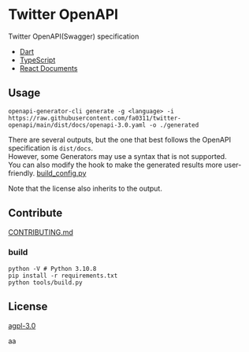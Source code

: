 # Twitter OpenAPI

Twitter OpenAPI(Swagger) specification

- [Dart](https://github.com/fa0311/twitter_openapi_dart)
- [TypeScript](https://github.com/fa0311/twitter-openapi-typescript)
- [React Documents](https://github.com/fa0311/twitter-openapi-docs)

## Usage

```shell
openapi-generator-cli generate -g <language> -i https://raw.githubusercontent.com/fa0311/twitter-openapi/main/dist/docs/openapi-3.0.yaml -o ./generated
```

There are several outputs, but the one that best follows the OpenAPI specification is `dist/docs`.  
However, some Generators may use a syntax that is not supported.  
You can also modify the hook to make the generated results more user-friendly. [build_config.py](./tools/build_config.py)  

Note that the license also inherits to the output.

## Contribute

[CONTRIBUTING.md](./CONTRIBUTING.md)

### build

```shell
python -V # Python 3.10.8
pip install -r requirements.txt
python tools/build.py
```

## License

[agpl-3.0](./LICENSE.txt)

aa
